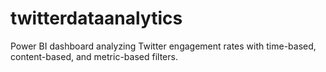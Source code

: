 # twitterdataanalytics
Power BI dashboard analyzing Twitter engagement rates with time-based, content-based, and metric-based filters.
